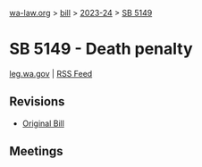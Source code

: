 [wa-law.org](/) > [bill](/bill/) > [2023-24](/bill/2023-24/) > [SB 5149](/bill/2023-24/sb/5149/)

# SB 5149 - Death penalty
[leg.wa.gov](https://app.leg.wa.gov/billsummary?BillNumber=5149&Year=2023&Initiative=false) | [RSS Feed](./rss.xml)

## Revisions
* [Original Bill](1/)

## Meetings